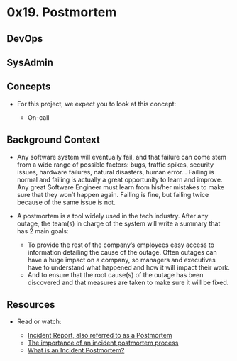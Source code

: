 # 0x19. Postmortem

## DevOps

## SysAdmin

## Concepts

- For this project, we expect you to look at this concept:

	- On-call

## Background Context

- Any software system will eventually fail, and that failure can come stem from a wide range of possible factors: bugs, traffic spikes, security issues, hardware failures, natural disasters, human error… Failing is normal and failing is actually a great opportunity to learn and improve. Any great Software Engineer must learn from his/her mistakes to make sure that they won’t happen again. Failing is fine, but failing twice because of the same issue is not.

- A postmortem is a tool widely used in the tech industry. After any outage, the team(s) in charge of the system will write a summary that has 2 main goals:

	- To provide the rest of the company’s employees easy access to information detailing the cause of the outage. Often outages can have a huge impact on a company, so managers and executives have to understand what happened and how it will impact their work.
	- And to ensure that the root cause(s) of the outage has been discovered and that measures are taken to make sure it will be fixed.

## Resources

- Read or watch:

	- [Incident Report, also referred to as a Postmortem](#incident-report,-also-referred-to-as-a-Postmortem)
	- [The importance of an incident postmortem process](#the-importance-of-an-incident-postmortem-process)
	- [What is an Incident Postmortem?](#what-is-an-incident-postmortem?)



